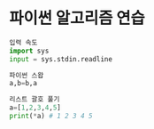 # 파이썬 알고리즘 연습
```python
입력 속도
import sys
input = sys.stdin.readline

파이썬 스왑
a,b=b,a  

리스트 괄호 풀기
a=[1,2,3,4,5]
print(*a) # 1 2 3 4 5

```
